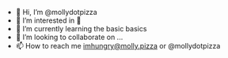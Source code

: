 - 👋 Hi, I’m @mollydotpizza
- 👀 I’m interested in 🍕
- 🌱 I’m currently learning the basic basics
- 💞️ I’m looking to collaborate on ...
- 📫 How to reach me imhungry@molly.pizza or @mollydotpizza 

<!---
mollydotpizza/mollydotpizza is a ✨ special ✨ repository because its `README.md` (this file) appears on your GitHub profile.
You can click the Preview link to take a look at your changes.
--->
